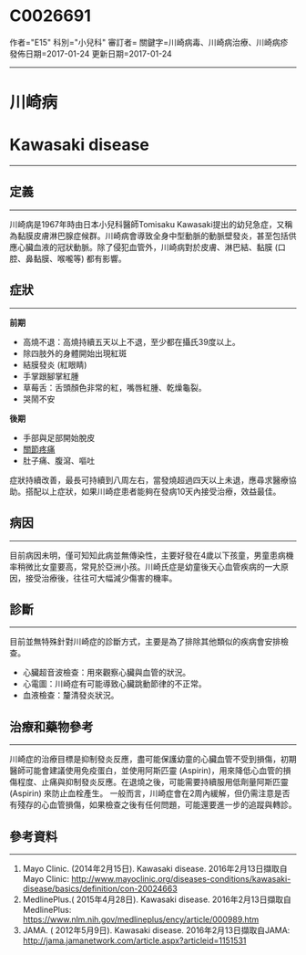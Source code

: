 # C0026691
作者="E15"
科別="小兒科"
審訂者=
關鍵字=川崎病毒、川崎病治療、川崎病疹
發佈日期=2017-01-24
更新日期=2017-01-24

----------
# 川崎病
# Kawasaki disease
----------
## 定義
----------

川崎病是1967年時由日本小兒科醫師Tomisaku Kawasaki提出的幼兒急症，又稱為黏膜皮膚淋巴腺症候群。川崎病會導致全身中型動脈的動脈壁發炎，甚至包括供應心臟血液的冠狀動脈。除了侵犯血管外，川崎病對於皮膚、淋巴結、黏膜 (口腔、鼻黏膜、喉嚨等) 都有影響。

## 症狀
----------

**前期**

- 高燒不退：高燒持續五天以上不退，至少都在攝氏39度以上。
- 除四肢外的身體開始出現紅斑
- 結膜發炎 (紅眼睛) 
- 手掌跟腳掌紅腫
- 草莓舌：舌頭顏色非常的紅，嘴唇紅腫、乾燥龜裂。
- 哭鬧不安

**後期**

- 手部與足部開始脫皮
- [關節疼痛](C0003862)
- 肚子痛、腹瀉、嘔吐

症狀持續改善，最長可持續到八周左右，當發燒超過四天以上未退，應尋求醫療協助。搭配以上症狀，如果川崎症患者能夠在發病10天內接受治療，效益最佳。

## 病因
----------

目前病因未明，僅可知知此病並無傳染性，主要好發在4歲以下孩童，男童患病機率稍微比女童要高，常見於亞洲小孩。川崎氏症是幼童後天心血管疾病的一大原因，接受治療後，往往可大幅減少傷害的機率。

## 診斷
----------

目前並無特殊針對川崎症的診斷方式，主要是為了排除其他類似的疾病會安排檢查。

- 心臟超音波檢查：用來觀察心臟與血管的狀況。
- 心電圖：川崎症有可能導致心臟跳動節律的不正常。
- 血液檢查：釐清發炎狀況。
## 治療和藥物參考
----------

川崎症的治療目標是抑制發炎反應，盡可能保護幼童的心臟血管不受到損傷，初期醫師可能會建議使用免疫蛋白，並使用阿斯匹靈 (Aspirin)，用來降低心血管的損傷程度、止痛與抑制發炎反應。在退燒之後，可能需要持續服用低劑量阿斯匹靈 (Aspirin) 來防止血栓產生。
一般而言，川崎症會在2周內緩解，但仍需注意是否有殘存的心血管損傷，如果檢查之後有任何問題，可能還要進一步的追蹤與轉診。 

## 參考資料
----------
1. Mayo Clinic. (2014年2月15日). Kawasaki disease. 2016年2月13日擷取自Mayo Clinic:
  http://www.mayoclinic.org/diseases-conditions/kawasaki-disease/basics/definition/con-20024663
2. MedlinePlus.( 2015年4月28日). Kawasaki disease. 2016年2月13日擷取自MedlinePlus:
  https://www.nlm.nih.gov/medlineplus/ency/article/000989.htm
3. JAMA. ( 2012年5月9日). Kawasaki disease. 2016年2月13日擷取自JAMA:
  http://jama.jamanetwork.com/article.aspx?articleid=1151531

